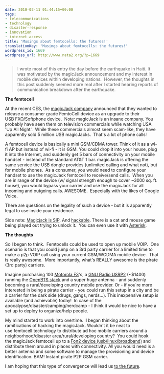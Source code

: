 ```yaml
---
date: 2010-02-11 01:44:15+00:00
tags:
- telecommunications
- technology
- disaster-response
- innovation
- internet-access
title: 'Musings about femtocells: the futures!'
translationKey: 'Musings about femtocells: the futures!'
wordpress_id: 1669
wordpress_url: http://www.nata2.org/?p=1669
---
```


<blockquote>I wrote most of this entry the day before the earthquake in Haiti. It was motivated by the magicJack announcement and my interest in mobile devices within developing nations.  However, the thoughts in this post suddenly seemed more real after I started hearing reports of communication breakdown after the earthquake.</blockquote>
<strong>The femtocell</strong>

At the recent CES, the <a href="http://en.wikipedia.org/wiki/MagicJack">magicJack company</a> announced that they wanted to release a consumer grade FemtoCell device as an upgrade to their USB FXO/Softphone device.  Note: magicJack is an insane company. You probably have seen them on television commercials while watching USA 'Up All Night'.  While these commercials almost seem scam-like, they have apparently sold 5 million USB magicJacks.  That's a lot of phone calls!

A femtocell device is basically a mini GSM/CDMA tower. Think of it as a wi-fi AP but instead of wi-fi - it is GSM. You could drop it into your house, plug it into the Internet, and suddenly get 5 bars of connectivity on your mobile handset - instead of the standard AT&amp;T 1 bar. magicJack is offering the same service the USB dongle provides (unlimited calling and what not), but for mobile phones.  As a consumer, you would need to configure your handset to use the magicJack femtocell to receive/send calls.  When you are in range of the device (w/ signal strength enough to cover ~3000 sq. ft. house), you would bypass your carrier and use the magicJack for all incoming and outgoing calls. AWESOME.  Especially with the likes of Google Voice.

There are questions on the legality of such a device - but it is apparently legal to use inside your residence.

Side note: <a href="http://www.google.com/search?q=magicjack+sip">Magicjack is SIP</a>. And <a href="http://magicjackhacks.com/">hackable</a>. There is a cat and mouse game being played out trying to unlock it.  You can even use it with <a href="http://en.wikipedia.org/wiki/Asterisk_(PBX)">Asterisk</a>.

<strong>The thoughts</strong>

So I began to think.  Femtocells could be used to open up mobile VOIP.  One scenario is that you could jump on a 3rd party carrier for a limited time to make a p2p VOIP call using your current GSM/WCDMA mobile device.  That is really awesome.  More importantly, what's REALLY awesome is the pirate (3rd party) carriers.

Imagine purchasing 100 <a href="http://www.nata2.org/2010/01/17/i-love-phones-designed-for-developing-countries/">Motorola F3</a>'s, a <a href="http://en.wikipedia.org/wiki/Gnu_radio">GNU Radio USRP2</a> (~$1400) running the <a href="http://en.wikipedia.org/wiki/OpenBTS">OpenBTS stack</a> and a super huge antenna - and suddenly becoming a rural/developing country mobile provider. Or - if you're more interested in being a pirate carrier - you could run this setup in a city and be a carrier for the dark side (drugs, gangs, nerds...). This inexpensive setup is available (and achievable) today!  In case of the apocalypse/disaster/camping/nerdcamp - I think it would be nice to have a set up to deploy to organize/help people.

My mind started to work into overtime.  I began thinking about the ramifications of hacking the magicJack. Wouldn't it be neat to use femtocell technology to distribute ad hoc mobile carriers around a neighborhood/disaster area/rural/developing country?  You could hook the magicJack femtocell up to a <a href="http://en.wikipedia.org/wiki/FON#Fonera_2.0n">Fon2 device (usb/linux/broadband)</a> and distribute them around in places with connectivity. All you would need is a better antenna and some software to manage the provisioning and device identification. BAM! Instant pirate P2P GSM carrier.

I am hoping that this type of convergence will lead us <a href="http://www.imdb.com/title/tt0088763/">to the future</a>.